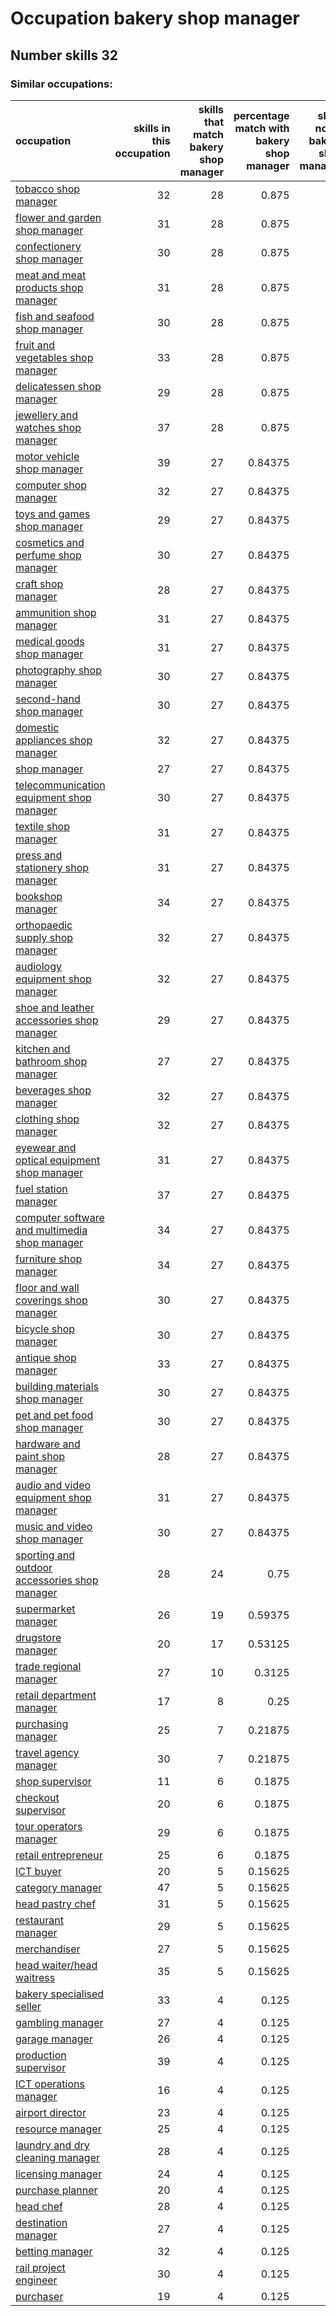 # Occupation bakery shop manager
## Number skills 32
### Similar occupations:
| occupation                                                                                        |   skills in this occupation |   skills that match bakery shop manager |   percentage match with bakery shop manager |   skills not in bakery shop manager |
|:--------------------------------------------------------------------------------------------------|----------------------------:|----------------------------------------:|--------------------------------------------:|------------------------------------:|
| [tobacco shop manager](tobacco_shop_manager.md)                                                   |                          32 |                                      28 |                                     0.875   |                                   4 |
| [flower and garden shop manager](flower_and_garden_shop_manager.md)                               |                          31 |                                      28 |                                     0.875   |                                   3 |
| [confectionery shop manager](confectionery_shop_manager.md)                                       |                          30 |                                      28 |                                     0.875   |                                   2 |
| [meat and meat products shop manager](meat_and_meat_products_shop_manager.md)                     |                          31 |                                      28 |                                     0.875   |                                   3 |
| [fish and seafood shop manager](fish_and_seafood_shop_manager.md)                                 |                          30 |                                      28 |                                     0.875   |                                   2 |
| [fruit and vegetables shop manager](fruit_and_vegetables_shop_manager.md)                         |                          33 |                                      28 |                                     0.875   |                                   5 |
| [delicatessen shop manager](delicatessen_shop_manager.md)                                         |                          29 |                                      28 |                                     0.875   |                                   1 |
| [jewellery and watches shop manager](jewellery_and_watches_shop_manager.md)                       |                          37 |                                      28 |                                     0.875   |                                   9 |
| [motor vehicle shop manager](motor_vehicle_shop_manager.md)                                       |                          39 |                                      27 |                                     0.84375 |                                  12 |
| [computer shop manager](computer_shop_manager.md)                                                 |                          32 |                                      27 |                                     0.84375 |                                   5 |
| [toys and games shop manager](toys_and_games_shop_manager.md)                                     |                          29 |                                      27 |                                     0.84375 |                                   2 |
| [cosmetics and perfume shop manager](cosmetics_and_perfume_shop_manager.md)                       |                          30 |                                      27 |                                     0.84375 |                                   3 |
| [craft shop manager](craft_shop_manager.md)                                                       |                          28 |                                      27 |                                     0.84375 |                                   1 |
| [ammunition shop manager](ammunition_shop_manager.md)                                             |                          31 |                                      27 |                                     0.84375 |                                   4 |
| [medical goods shop manager](medical_goods_shop_manager.md)                                       |                          31 |                                      27 |                                     0.84375 |                                   4 |
| [photography shop manager](photography_shop_manager.md)                                           |                          30 |                                      27 |                                     0.84375 |                                   3 |
| [second-hand shop manager](second-hand_shop_manager.md)                                           |                          30 |                                      27 |                                     0.84375 |                                   3 |
| [domestic appliances shop manager](domestic_appliances_shop_manager.md)                           |                          32 |                                      27 |                                     0.84375 |                                   5 |
| [shop manager](shop_manager.md)                                                                   |                          27 |                                      27 |                                     0.84375 |                                   0 |
| [telecommunication equipment shop manager](telecommunication_equipment_shop_manager.md)           |                          30 |                                      27 |                                     0.84375 |                                   3 |
| [textile shop manager](textile_shop_manager.md)                                                   |                          31 |                                      27 |                                     0.84375 |                                   4 |
| [press and stationery shop manager](press_and_stationery_shop_manager.md)                         |                          31 |                                      27 |                                     0.84375 |                                   4 |
| [bookshop manager](bookshop_manager.md)                                                           |                          34 |                                      27 |                                     0.84375 |                                   7 |
| [orthopaedic supply shop manager](orthopaedic_supply_shop_manager.md)                             |                          32 |                                      27 |                                     0.84375 |                                   5 |
| [audiology equipment shop manager](audiology_equipment_shop_manager.md)                           |                          32 |                                      27 |                                     0.84375 |                                   5 |
| [shoe and leather accessories shop manager](shoe_and_leather_accessories_shop_manager.md)         |                          29 |                                      27 |                                     0.84375 |                                   2 |
| [kitchen and bathroom shop manager](kitchen_and_bathroom_shop_manager.md)                         |                          27 |                                      27 |                                     0.84375 |                                   0 |
| [beverages shop manager](beverages_shop_manager.md)                                               |                          32 |                                      27 |                                     0.84375 |                                   5 |
| [clothing shop manager](clothing_shop_manager.md)                                                 |                          32 |                                      27 |                                     0.84375 |                                   5 |
| [eyewear and optical equipment shop manager](eyewear_and_optical_equipment_shop_manager.md)       |                          31 |                                      27 |                                     0.84375 |                                   4 |
| [fuel station manager](fuel_station_manager.md)                                                   |                          37 |                                      27 |                                     0.84375 |                                  10 |
| [computer software and multimedia shop manager](computer_software_and_multimedia_shop_manager.md) |                          34 |                                      27 |                                     0.84375 |                                   7 |
| [furniture shop manager](furniture_shop_manager.md)                                               |                          34 |                                      27 |                                     0.84375 |                                   7 |
| [floor and wall coverings shop manager](floor_and_wall_coverings_shop_manager.md)                 |                          30 |                                      27 |                                     0.84375 |                                   3 |
| [bicycle shop manager](bicycle_shop_manager.md)                                                   |                          30 |                                      27 |                                     0.84375 |                                   3 |
| [antique shop manager](antique_shop_manager.md)                                                   |                          33 |                                      27 |                                     0.84375 |                                   6 |
| [building materials shop manager](building_materials_shop_manager.md)                             |                          30 |                                      27 |                                     0.84375 |                                   3 |
| [pet and pet food shop manager](pet_and_pet_food_shop_manager.md)                                 |                          30 |                                      27 |                                     0.84375 |                                   3 |
| [hardware and paint shop manager](hardware_and_paint_shop_manager.md)                             |                          28 |                                      27 |                                     0.84375 |                                   1 |
| [audio and video equipment shop manager](audio_and_video_equipment_shop_manager.md)               |                          31 |                                      27 |                                     0.84375 |                                   4 |
| [music and video shop manager](music_and_video_shop_manager.md)                                   |                          30 |                                      27 |                                     0.84375 |                                   3 |
| [sporting and outdoor accessories shop manager](sporting_and_outdoor_accessories_shop_manager.md) |                          28 |                                      24 |                                     0.75    |                                   4 |
| [supermarket manager](supermarket_manager.md)                                                     |                          26 |                                      19 |                                     0.59375 |                                   7 |
| [drugstore manager](drugstore_manager.md)                                                         |                          20 |                                      17 |                                     0.53125 |                                   3 |
| [trade regional manager](trade_regional_manager.md)                                               |                          27 |                                      10 |                                     0.3125  |                                  17 |
| [retail department manager](retail_department_manager.md)                                         |                          17 |                                       8 |                                     0.25    |                                   9 |
| [purchasing manager](purchasing_manager.md)                                                       |                          25 |                                       7 |                                     0.21875 |                                  18 |
| [travel agency manager](travel_agency_manager.md)                                                 |                          30 |                                       7 |                                     0.21875 |                                  23 |
| [shop supervisor](shop_supervisor.md)                                                             |                          11 |                                       6 |                                     0.1875  |                                   5 |
| [checkout supervisor](checkout_supervisor.md)                                                     |                          20 |                                       6 |                                     0.1875  |                                  14 |
| [tour operators manager](tour_operators_manager.md)                                               |                          29 |                                       6 |                                     0.1875  |                                  23 |
| [retail entrepreneur](retail_entrepreneur.md)                                                     |                          25 |                                       6 |                                     0.1875  |                                  19 |
| [ICT buyer](ICT_buyer.md)                                                                         |                          20 |                                       5 |                                     0.15625 |                                  15 |
| [category manager](category_manager.md)                                                           |                          47 |                                       5 |                                     0.15625 |                                  42 |
| [head pastry chef](head_pastry_chef.md)                                                           |                          31 |                                       5 |                                     0.15625 |                                  26 |
| [restaurant manager](restaurant_manager.md)                                                       |                          29 |                                       5 |                                     0.15625 |                                  24 |
| [merchandiser](merchandiser.md)                                                                   |                          27 |                                       5 |                                     0.15625 |                                  22 |
| [head waiter/head waitress](head_waiter-head_waitress.md)                                         |                          35 |                                       5 |                                     0.15625 |                                  30 |
| [bakery specialised seller](bakery_specialised_seller.md)                                         |                          33 |                                       4 |                                     0.125   |                                  29 |
| [gambling manager](gambling_manager.md)                                                           |                          27 |                                       4 |                                     0.125   |                                  23 |
| [garage manager](garage_manager.md)                                                               |                          26 |                                       4 |                                     0.125   |                                  22 |
| [production supervisor](production_supervisor.md)                                                 |                          39 |                                       4 |                                     0.125   |                                  35 |
| [ICT operations manager](ICT_operations_manager.md)                                               |                          16 |                                       4 |                                     0.125   |                                  12 |
| [airport director](airport_director.md)                                                           |                          23 |                                       4 |                                     0.125   |                                  19 |
| [resource manager](resource_manager.md)                                                           |                          25 |                                       4 |                                     0.125   |                                  21 |
| [laundry and dry cleaning manager](laundry_and_dry_cleaning_manager.md)                           |                          28 |                                       4 |                                     0.125   |                                  24 |
| [licensing manager](licensing_manager.md)                                                         |                          24 |                                       4 |                                     0.125   |                                  20 |
| [purchase planner](purchase_planner.md)                                                           |                          20 |                                       4 |                                     0.125   |                                  16 |
| [head chef](head_chef.md)                                                                         |                          28 |                                       4 |                                     0.125   |                                  24 |
| [destination manager](destination_manager.md)                                                     |                          27 |                                       4 |                                     0.125   |                                  23 |
| [betting manager](betting_manager.md)                                                             |                          32 |                                       4 |                                     0.125   |                                  28 |
| [rail project engineer](rail_project_engineer.md)                                                 |                          30 |                                       4 |                                     0.125   |                                  26 |
| [purchaser](purchaser.md)                                                                         |                          19 |                                       4 |                                     0.125   |                                  15 |
